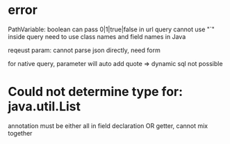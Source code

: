 # error
PathVariable: boolean can pass 0|1|true|false in url 
query cannot use "`"
inside query need to use class names and field names in Java

reqeust param: cannot parse json directly, need form

for native query, parameter will auto add quote => dynamic sql not possible

# Could not determine type for: java.util.List
annotation must be either all in field declaration OR getter, cannot mix together





